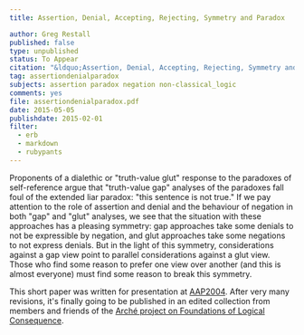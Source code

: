 ```yaml
---
title: Assertion, Denial, Accepting, Rejecting, Symmetry and Paradox

author: Greg Restall
published: false
type: unpublished
status: To Appear
citation: "&ldquo;Assertion, Denial, Accepting, Rejecting, Symmetry and Paradox,&rdquo; to appear in <em><a href=\"http://ukcatalogue.oup.com/product/9780198715696.do\">Foundations of Logical Consequence</a></em>, edited by Colin R. Caret and Ole T. Hjortland, Oxford University Press, 2015"
tag: assertiondenialparadox
subjects: assertion paradox negation non-classical_logic 
comments: yes
file: assertiondenialparadox.pdf
date: 2015-05-05
publishdate: 2015-02-01
filter:
  - erb
  - markdown
  - rubypants
---
```

Proponents of a dialethic or "truth-value glut" response to the paradoxes of self-reference argue that "truth-value gap" analyses of the paradoxes fall foul of the extended liar paradox: "this sentence is not true." If we pay attention to the role of assertion and denial and the behaviour of negation in both "gap" and "glut" analyses, we see that the situation with these approaches has a pleasing symmetry: gap approaches take some denials to not be expressible by negation, and glut approaches take some negations to not express denials. But in the light of this symmetry, considerations against a gap view point to parallel considerations against a glut view. Those who find some reason to prefer one view over another (and this is almost everyone) must find some reason to break this symmetry.

This short paper was written for presentation at [AAP2004](http://www.philosophy.unimelb.edu.au/aap2004). After very many revisions, it's finally going to be published in an edited collection from members and friends of the [Arché project on Foundations of Logical Consequence](http://www.st-andrews.ac.uk/arche/projects/logic/).
